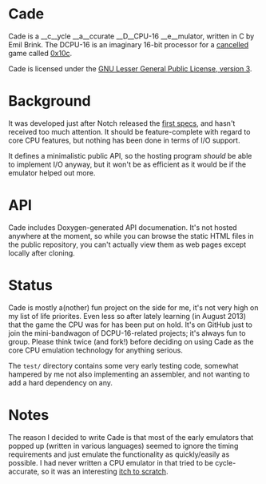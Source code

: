 Cade
====
Cade is a __c__ycle __a__ccurate __D__CPU-16 __e__mulator, written in C by Emil Brink.
The DCPU-16 is an imaginary 16-bit processor for a [cancelled](http://www.polygon.com/2013/4/5/4183864/minecraft-scrolls-0x10c-the-past-present-and-future-of-mojang-as-seen) game called [0x10c](http://0x10c.com/).

Cade is licensed under the [GNU Lesser General Public License, version 3](http://www.gnu.org/copyleft/lesser.html).

Background
==========

It was developed just after Notch released the [first specs](http://0x10c.com/doc/dcpu-16.txt), and hasn't received too much attention.
It should be feature-complete with regard to core CPU features, but nothing has been done in terms of I/O support.

It defines a minimalistic public API, so the hosting program *should* be able to implement I/O anyway, but it won't be as efficient as it would be if the emulator helped out more.


API
===
Cade includes Doxygen-generated API documenation.
It's not hosted anywhere at the moment, so while you can browse the static HTML files in the public repository, you can't actually view them as web pages except locally after cloning.


Status
======
Cade is mostly a(nother) fun project on the side for me, it's not very high on my list of life priorites.
Even less so after lately learning (in August 2013) that the game the CPU was for has been put on hold.
It's on GitHub just to join the mini-bandwagon of DCPU-16-related projects; it's always fun to group.
Please think twice (and fork!) before deciding on using Cade as the core CPU emulation technology for anything serious.

The `test/` directory contains some very early testing code, somewhat hampered by me not also implementing an assembler, and not wanting to add a hard dependency on any.


Notes
=====
The reason I decided to write Cade is that most of the early emulators that popped up (written in various languages) seemed to ignore the timing requirements and just emulate the functionality as quickly/easily as possible. I had never written a CPU emulator in that tried to be cycle-accurate, so it was an interesting [itch to scratch](http://e27.sg/2010/07/09/hacker-monthly/).
